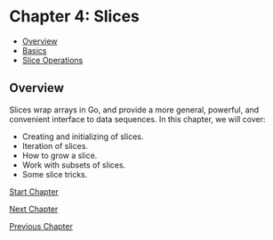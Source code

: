 # Chapter 4: Slices

- [Overview](#overview)
- [Basics](01-basics.md)
- [Slice Operations](02-slice-operations.md)

## Overview

Slices wrap arrays in Go, and provide a more general, powerful, and convenient interface to data sequences. 
In this chapter, we will cover: 
- Creating and initializing of slices.
- Iteration of slices.
- How to grow a slice.
- Work with subsets of slices.
- Some slice tricks.

[Start Chapter](01-basics.md)

[Next Chapter](../05-maps/README.md)

[Previous Chapter](../03-arrays-and-iteration/README.md)